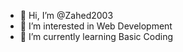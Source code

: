 - 👋 Hi, I’m @Zahed2003
- 👀 I’m interested in Web Development
- 🌱 I’m currently learning Basic Coding


<!---
Zahed2003/Zahed2003 is a ✨ special ✨ repository because its `README.md` (this file) appears on your GitHub profile.
You can click the Preview link to take a look at your changes.
--->
